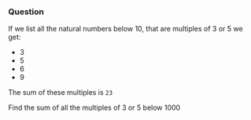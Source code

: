 ### Question
If we list all the natural numbers below 10, that are multiples of 3 or 5 we get:
- 3
- 5
- 6
- 9

The sum of these multiples is `23`

Find the sum of all the multiples of 3 or 5 below 1000